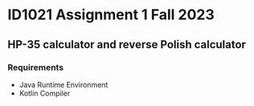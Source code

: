# ID1021 Assignment 1 Fall 2023

## HP-35 calculator and reverse Polish calculator
### Requirements
- Java Runtime Environment
- Kotlin Compiler


